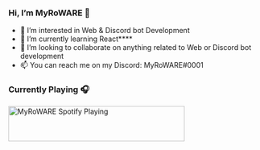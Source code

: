 ### Hi, I’m MyRoWARE 👋

<!--
**MyRoWARE/MyRoWARE** is a ✨ _special_ ✨ repository because its `README.md` (this file) appears on your GitHub profile.
-->

- 👀 I’m interested in Web & Discord bot Development
- 🌱 I’m currently learning React****
- 💞️ I’m looking to collaborate on anything related to Web or Discord bot development
- 📫 You can reach me on my Discord: MyRoWARE#0001

### Currently Playing 🎧

[<img src="https://now-playing-myroware.vercel.app/now-playing" alt="MyRoWARE Spotify Playing" width="350" height="70" />](https://open.spotify.com/user/5fc67eddadffb91b3c98ded6)
